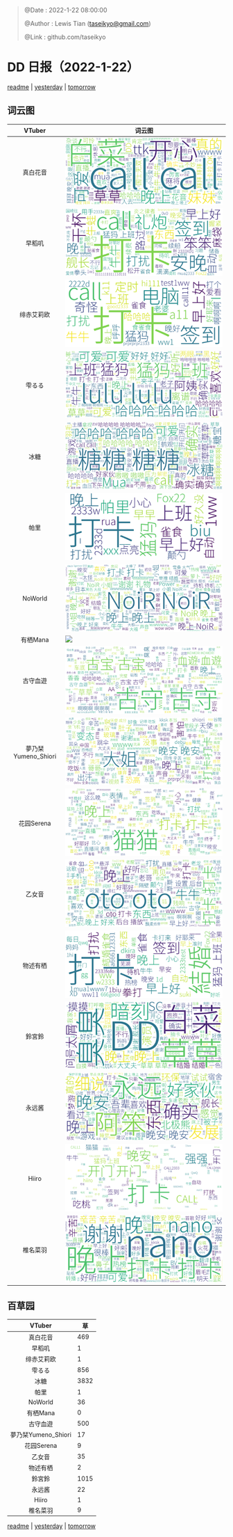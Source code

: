 > @Date    : 2022-1-22 08:00:00
>
> @Author  : Lewis Tian (taseikyo@gmail.com)
>
> @Link    : github.com/taseikyo

# DD 日报（2022-1-22）

[readme](../README.md) | [yesterday](2022-1-21.md) | [tomorrow](2022-1-23.md)

## 词云图

|VTuber|词云图|
|:-:|-|
|真白花音|![](../../images/daily/21402309_2022-1-22_purge_wordcloud.png)|
|早稻叽|![](../../images/daily/41682_2022-1-22_purge_wordcloud.png)|
|绯赤艾莉欧|![](../../images/daily/21396545_2022-1-22_purge_wordcloud.png)|
|雫るる|![](../../images/daily/21013446_2022-1-22_purge_wordcloud.png)|
|冰糖|![](../../images/daily/876396_2022-1-22_purge_wordcloud.png)|
|帕里|![](../../images/daily/4895312_2022-1-22_purge_wordcloud.png)|
|NoWorld|![](../../images/daily/21448649_2022-1-22_purge_wordcloud.png)|
|有栖Mana|![](../../images/daily/6542258_2022-1-22_purge_wordcloud.png)|
|古守血遊|![](../../images/daily/8725120_2022-1-22_purge_wordcloud.png)|
|夢乃栞Yumeno_Shiori|![](../../images/daily/14052636_2022-1-22_purge_wordcloud.png)|
|花园Serena|![](../../images/daily/14327465_2022-1-22_purge_wordcloud.png)|
|乙女音|![](../../images/daily/21320551_2022-1-22_purge_wordcloud.png)|
|物述有栖|![](../../images/daily/21449083_2022-1-22_purge_wordcloud.png)|
|鈴宮鈴|![](../../images/daily/21685677_2022-1-22_purge_wordcloud.png)|
|永远酱|![](../../images/daily/21701071_2022-1-22_purge_wordcloud.png)|
|Hiiro|![](../../images/daily/21919321_2022-1-22_purge_wordcloud.png)|
|椎名菜羽|![](../../images/daily/22347054_2022-1-22_purge_wordcloud.png)|

## 百草园

|VTuber|草|
|:-:|-|
|真白花音|469|
|早稻叽|1|
|绯赤艾莉欧|1|
|雫るる|856|
|冰糖|3832|
|帕里|1|
|NoWorld|36|
|有栖Mana|0|
|古守血遊|500|
|夢乃栞Yumeno_Shiori|17|
|花园Serena|9|
|乙女音|35|
|物述有栖|2|
|鈴宮鈴|1015|
|永远酱|22|
|Hiiro|1|
|椎名菜羽|9|

[readme](../README.md) | [yesterday](2022-1-21.md) | [tomorrow](2022-1-23.md)
